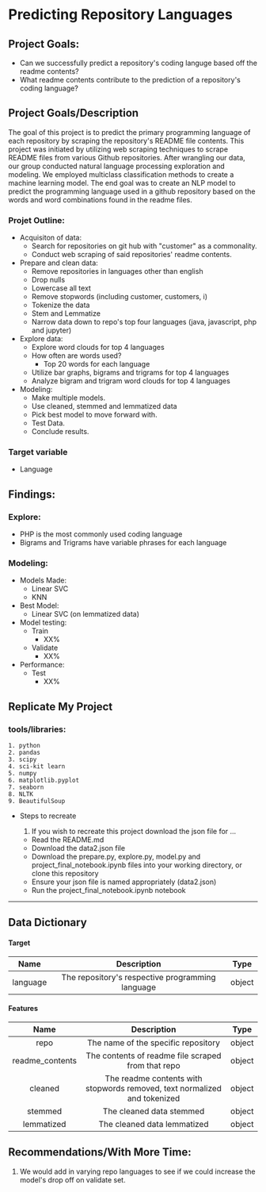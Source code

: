 # Predicting Repository Languages

## Project Goals:
- Can we successfully predict a repository's coding languge based off the readme contents?
- What readme contents contribute to the prediction of a repository's coding language?


## Project Goals/Description
The goal of this project is to predict the primary programming language of each repository by scraping the repository's README file contents. This project was initiated by utilizing web scraping techniques to scrape README files from various Github repositories. After wrangling our data, our group conducted natural language processing exploration and modeling. We employed multiclass classification methods to create a machine learning model. The end goal was to create an NLP model to predict the programming language used in a github repository based on the words and word combinations found in the readme files.

### Projet Outline:
    
- Acquisiton of data:
    - Search for repositories on git hub with "customer" as a commonality.
    - Conduct web scraping of said repositories' readme contents.
- Prepare and clean data:
    - Remove repositories in languages other than english
    - Drop nulls
    - Lowercase all text
    - Remove stopwords (including customer, customers, i)
    - Tokenize the data
    - Stem and Lemmatize
    - Narrow data down to repo's top four languages (java, javascript, php and jupyter)
- Explore data:
    - Explore word clouds for top 4 languages
    - How often are words used?
        - Top 20 words for each language
    - Utilize bar graphs, bigrams and trigrams for top 4 languages
    - Analyze bigram and trigram word clouds for top 4 languages
- Modeling:
    - Make multiple models.
    - Use cleaned, stemmed and lemmatized data
    - Pick best model to move forward with.
    - Test Data.
    - Conclude results.
    
### Target variable
- Language

## Findings:
### Explore:
- PHP is the most commonly used coding language
- Bigrams and Trigrams have variable phrases for each language
    
### Modeling:
- Models Made:
    - Linear SVC
    - KNN
- Best Model:
    - Linear SVC (on lemmatized data)
- Model testing:
    - Train
        - XX%
    - Validate
        - XX%
- Performance:
    - Test
        - XX%


## Replicate My Project
### tools/libraries:
    1. python
    2. pandas
    3. scipy
    4. sci-kit learn
    5. numpy
    6. matplotlib.pyplot
    7. seaborn
    8. NLTK
    9. BeautifulSoup
* Steps to recreate
    1. If you wish to recreate this project download the json file for ...

    - Read the README.md
    - Download the data2.json file
    - Download the prepare.py, explore.py, model.py and project_final_notebook.ipynb files into your working directory, or clone this repository
    - Ensure your json file is named appropriately (data2.json)
    - Run the project_final_notebook.ipynb notebook


------------


## Data Dictionary

#### Target
Name | Description | Type
:---: | :---: | :---:
language | The repository's respective programming language | object
#### Features
Name | Description | Type
:---: | :---: | :---:
repo | The name of the specific repository | object
readme_contents | The contents of readme file scraped from that repo | object
cleaned | The readme contents with stopwords removed, text normalized and tokenized | object
stemmed | The cleaned data stemmed | object
lemmatized | The cleaned data lemmatized | object



## Recommendations/With More Time:
1. We would add in varying repo languages to see if we could increase the model's drop off on validate set.

